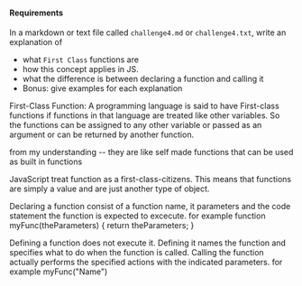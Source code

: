 #### Requirements
In a markdown or text file called `challenge4.md` or `challenge4.txt`, write an explanation of
- what `First Class` functions are
- how this concept applies in JS.
- what the difference is between declaring a function and calling it
- Bonus: give examples for each explanation

First-Class Function: A programming language is said to have First-class functions if functions in that language are treated like other variables. So the functions can be assigned to any other variable or passed as an argument or can be returned by another function.

from my understanding -- they are like self made functions that can be used as built in functions 

JavaScript treat function as a first-class-citizens. This means that functions are simply a value and are just another type of object.

Declaring a function consist of a function name, it parameters and the code statement the function is expected to excecute.
for example
function myFunc(theParameters) {
  return theParameters;
}

Defining a function does not execute it. Defining it names the function and specifies what to do when the function is called.
Calling the function actually performs the specified actions with the indicated parameters.
for example
myFunc("Name")
